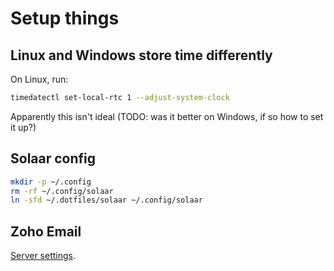 # Setup things

## Linux and Windows store time differently

On Linux, run:

```sh
timedatectl set-local-rtc 1 --adjust-system-clock
```

Apparently this isn't ideal (TODO: was it better on Windows, if so how to set it up?)

## Solaar config

```sh
mkdir -p ~/.config
rm -rf ~/.config/solaar
ln -sfd ~/.dotfiles/solaar ~/.config/solaar
```

## Zoho Email

[Server settings](https://www.zoho.com/mail/help/imap-access.html).
